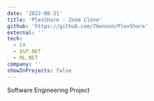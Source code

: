 ```yaml
---
date: '2022-08-21'
title: 'PlexShare - Zoom Clone'
github: 'https://github.com/7benson/PlexShare'
external: ''
tech:
  - C#
  - ASP.NET
  - ML.NET
company: ''
showInProjects: false
---
```


Software Engineering Project
